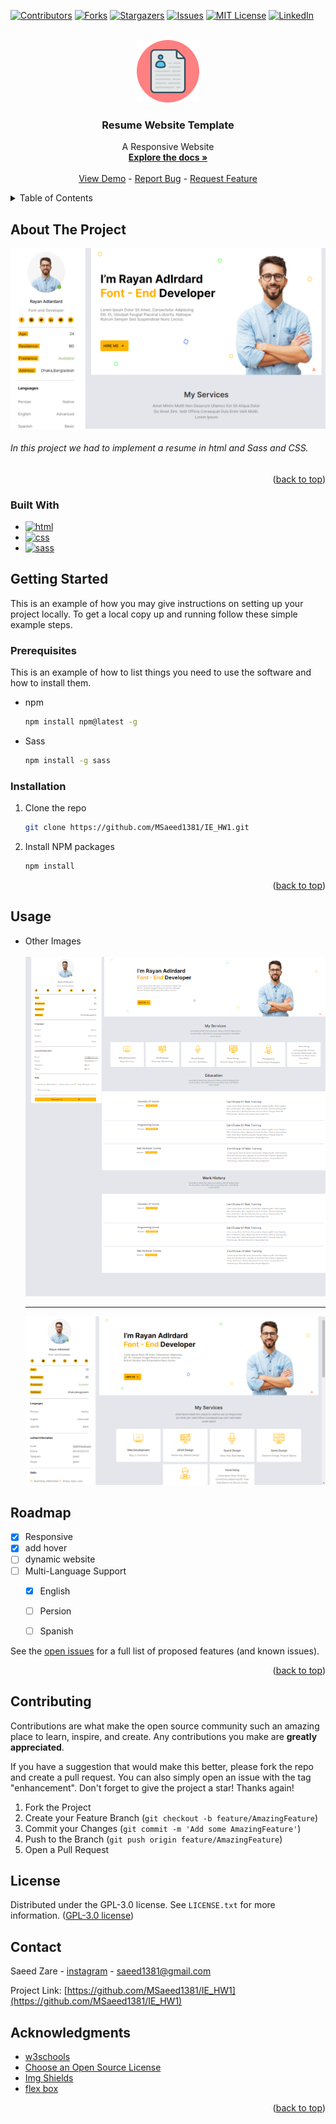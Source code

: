 <a name="readme-top"></a>

[![Contributors][contributors-shield]][contributors-url]
[![Forks][forks-shield]][forks-url]
[![Stargazers][stars-shield]][stars-url]
[![Issues][issues-shield]][issues-url]
[![MIT License][license-shield]][license-url]
[![LinkedIn][linkedin-shield]][linkedin-url]



<!-- PROJECT LOGO -->
<br />

<div align="center">
  <a href="https://github.com/MSaeed1381/IE_HW1">
    <img src="images/logo.png" alt="Logo" width="100" height="100">
  </a>

<h3 align="center">Resume Website Template</h3>

  <p align="center">
    A Responsive Website 
    <br />
    <a href="https://github.com/MSaeed1381/IE_HW1"><strong>Explore the docs »</strong></a>
    <br /><br />
    <a href="https://github.com/MSaeed1381/IE_HW1">View Demo</a>
    -
    <a href="https://github.com/MSaeed1381/IE_HW1/issues">Report Bug</a>
    -
    <a href="https://github.com/MSaeed1381/IE_HW1/issues">Request Feature</a>
  </p>
</div>



<!-- TABLE OF CONTENTS -->
<details>
  <summary>Table of Contents</summary>
  <ol>
    <li>
      <a href="#about-the-project">About The Project</a>
      <ul>
        <li><a href="#built-with">Built With</a></li>
      </ul>
    </li>
    <li>
      <a href="#getting-started">Getting Started</a>
      <ul>
        <li><a href="#prerequisites">Prerequisites</a></li>
        <li><a href="#installation">Installation</a></li>
      </ul>
    </li>
    <li><a href="#usage">Usage</a></li>
    <li><a href="#roadmap">Roadmap</a></li>
    <li><a href="#contributing">Contributing</a></li>
    <li><a href="#license">License</a></li>
    <li><a href="#contact">Contact</a></li>
    <li><a href="#acknowledgments">Acknowledgments</a></li>
  </ol>
</details>



<!-- ABOUT THE PROJECT -->
## About The Project

![A Resume Website][product-screenshot]
<h6>In this project we had to implement a resume in html and Sass and CSS.</h6>

<p align="right">(<a href="#readme-top">back to top</a>)</p>



### Built With

* [![html][html]][html-url]
* [![css][css]][css-url]
* [![sass][sass]][sass-url]



<!-- GETTING STARTED -->
## Getting Started

This is an example of how you may give instructions on setting up your project locally.
To get a local copy up and running follow these simple example steps.

### Prerequisites

This is an example of how to list things you need to use the software and how to install them.
* npm
  ```sh
  npm install npm@latest -g
  ```
* Sass
  ```sh
  npm install -g sass
  ```  
  

### Installation

1. Clone the repo
   ```sh
   git clone https://github.com/MSaeed1381/IE_HW1.git
   ```
2. Install NPM packages
   ```sh
   npm install
   ```

<p align="right">(<a href="#readme-top">back to top</a>)</p>



<!-- USAGE EXAMPLES -->
## Usage

- Other Images 
<br> <br>
  ![A Resume Website][product-screenshot3]
  <hr>
  
  ![A Resume Website][product-screenshot2]

<!-- ROADMAP -->
## Roadmap

- [x] Responsive
- [x] add hover
- [ ] dynamic website
- [ ] Multi-Language Support
   - [x] English
   - [ ] Persion
   - [ ] Spanish
    

See the [open issues](https://github.com/MSaeed1381/IE_HW1/issues) for a full list of proposed features (and known issues).

<p align="right">(<a href="#readme-top">back to top</a>)</p>



<!-- CONTRIBUTING -->
## Contributing

Contributions are what make the open source community such an amazing place to learn, inspire, and create. Any contributions you make are **greatly appreciated**.

If you have a suggestion that would make this better, please fork the repo and create a pull request. You can also simply open an issue with the tag "enhancement".
Don't forget to give the project a star! Thanks again!

1. Fork the Project
2. Create your Feature Branch (`git checkout -b feature/AmazingFeature`)
3. Commit your Changes (`git commit -m 'Add some AmazingFeature'`)
4. Push to the Branch (`git push origin feature/AmazingFeature`)
5. Open a Pull Request


<!-- LICENSE -->
## License

Distributed under the GPL-3.0 license. See `LICENSE.txt` for more information.
([GPL-3.0 license](LICENSE))



<!-- CONTACT -->
## Contact

Saeed Zare - [instagram](https://www.instagram.com/m.saeed.zare) - saeed1381@gmail.com

Project Link: [https://github.com/MSaeed1381/IE_HW1](https://github.com/MSaeed1381/IE_HW1)

<!-- ACKNOWLEDGMENTS -->
## Acknowledgments

* [w3schools](https://www.w3schools.com/)
* [Choose an Open Source License](https://choosealicense.com)
* [Img Shields](https://shields.io)
* [flex box](https://flex.com/)

<p align="right">(<a href="#readme-top">back to top</a>)</p>



[contributors-shield]: https://img.shields.io/github/contributors/MSaeed1381/IE_HW1.svg?style=for-the-badge
[contributors-url]: https://github.com/MSaeed1381/IE_HW1/graphs/contributors
[forks-shield]: https://img.shields.io/github/forks/MSaeed1381/IE_HW1.svg?style=for-the-badge
[forks-url]: https://github.com/MSaeed1381/IE_HW1/network/members
[stars-shield]: https://img.shields.io/github/stars/MSaeed1381/IE_HW1.svg?style=for-the-badge
[stars-url]: https://github.com/MSaeed1381/IE_HW1/stargazers
[issues-shield]: https://img.shields.io/github/issues/MSaeed1381/IE_HW1.svg?style=for-the-badge
[issues-url]: https://github.com/MSaeed1381/IE_HW1/issues
[license-shield]: https://img.shields.io/github/license/MSaeed1381/IE_HW1.svg?style=for-the-badge
[license-url]: https://github.com/MSaeed1381/IE_HW1/blob/master/LICENSE
[linkedin-shield]: https://img.shields.io/badge/-LinkedIn-black.svg?style=for-the-badge&logo=linkedin&colorB=555
[linkedin-url]: https://linkedin.com/in/saeed-zare-169772216
[product-screenshot]: images/screenshot.png
[product-screenshot2]: images/resume2.png
[product-screenshot3]: images/resume.png

[html]: https://img.shields.io/badge/html-000000?style=for-the-badge&logo=html5&logoColor=white
[html-url]: https://html.spec.whatwg.org/

[css]: https://img.shields.io/badge/CSS-20232A?style=for-the-badge&logo=css3&logoColor=61DAFB
[css-url]: https://www.w3.org//

[sass]: https://img.shields.io/badge/Sass-35495E?style=for-the-badge&logo=sass&logoColor=4FC08D
[sass-url]: https://sass-lang.com/
